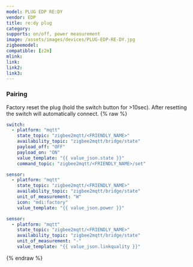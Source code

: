 ```yaml
---
model: PLUG EDP RE:DY
vendor: EDP
title: re:dy plug
category:
supports: on/off, power measurement
image: /assets/images/devices/PLUG-EDP-RE-DY.jpg
zigbeemodel: 
compatible: [z2m]
mlink: 
link: 
link2: 
link3: 
---
```

### Pairing
Factory reset the plug (hold the switch button for >10sec). After resetting the switch will automatically connect. 
{% raw %}
```yaml
switch:
  - platform: "mqtt"
    state_topic: "zigbee2mqtt/<FRIENDLY_NAME>"
    availability_topic: "zigbee2mqtt/bridge/state"
    payload_off: "OFF"
    payload_on: "ON"
    value_template: "{{ value_json.state }}"
    command_topic: "zigbee2mqtt/<FRIENDLY_NAME>/set"

sensor:
  - platform: "mqtt"
    state_topic: "zigbee2mqtt/<FRIENDLY_NAME>"
    availability_topic: "zigbee2mqtt/bridge/state"
    unit_of_measurement: "W"
    icon: "mdi:factory"
    value_template: "{{ value_json.power }}"

sensor:
  - platform: "mqtt"
    state_topic: "zigbee2mqtt/<FRIENDLY_NAME>"
    availability_topic: "zigbee2mqtt/bridge/state"
    unit_of_measurement: "-"
    value_template: "{{ value_json.linkquality }}"
```
{% endraw %}


